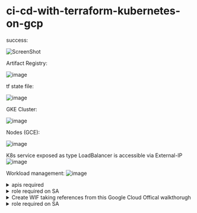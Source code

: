 # ci-cd-with-terraform-kubernetes-on-gcp



success:

![ScreenShot](https://github.com/user-attachments/assets/0a71e528-0f12-4df7-a96f-7b2224f8adbc)

Artifact Registry:

![image](https://github.com/user-attachments/assets/69aa5cdc-434c-40c5-b03e-315be17bdc46)

tf state file:

![image](https://github.com/user-attachments/assets/501452fc-1b71-4522-a424-09d564f33646)

GKE Cluster:

![image](https://github.com/user-attachments/assets/aac8a222-7730-417b-b63d-a1ec89475b2e)

Nodes (GCE):

![image](https://github.com/user-attachments/assets/d85a5dab-2545-456d-9fb9-12252ed9fc7c)

K8s service exposed as type LoadBalancer is accessible via External-IP
![image](https://github.com/user-attachments/assets/42180580-d108-4c6d-9ac1-f99a6cf4776c)

Workload management:
![image](https://github.com/user-attachments/assets/1083af2b-393b-4a7e-8f0c-a3640976569c)



<details> <summary>apis required </summary>
  
```
gcloud services enable \
  cloudresourcemanager.googleapis.com \
  container.googleapis.com \
  artifactregistry.googleapis.com \
  containerregistry.googleapis.com \
  containerscanning.googleapis.com  
  compute.googleapis.com
```
  ![image](https://github.com/user-attachments/assets/88c09f34-ae46-4678-8801-4d325c6aabeb)
  
</details>

<details> <summary>role required on SA </summary>
  can be assigned using console or shell command
  
![image](https://github.com/user-attachments/assets/c680dedd-2457-4997-930a-fe9dbfbce897)
</details>

<details> <summary> Create WIF taking references from this Google Cloud Offical walkthorugh </summary>

## Watch the Tutorial

[![Watch the video](https://img.youtube.com/vi/ZgVhU5qvK1M/0.jpg)](https://www.youtube.com/watch?v=ZgVhU5qvK1M&t)

Click the image above to watch the tutorial on YouTube.

</details>
<details> <summary> role required on SA </summary>
  
Grant the WIF identity `(principalSet://...)` permissions as Workload Identity User on the service account? Example from the README:

```
gcloud iam service-accounts add-iam-policy-binding "my-service-account@${PROJECT_ID}.iam.gserviceaccount.com" \
  --project="${PROJECT_ID}" \
  --role="roles/iam.workloadIdentityUser" \
  --member="principalSet://iam.googleapis.com/${WORKLOAD_IDENTITY_POOL_ID}/attribute.repository/${REPO}"
```
</details>

